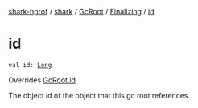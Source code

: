 [shark-hprof](../../../index.md) / [shark](../../index.md) / [GcRoot](../index.md) / [Finalizing](index.md) / [id](./id.md)

# id

`val id: `[`Long`](https://kotlinlang.org/api/latest/jvm/stdlib/kotlin/-long/index.html)

Overrides [GcRoot.id](../id.md)

The object id of the object that this gc root references.

